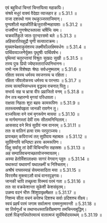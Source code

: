 

  
एवं बहुविधां चिन्तां चिन्तयित्वा महाकपिः।  
संश्रवे मधुरं वाक्यं वैदेह्या व्याजहार ह ॥ 5.31.1 ॥   
राजा दशरथो नाम रथकुञ्जरवाजिमान्।  
पुण्यशीलो महाकीर्तिर्ऋजुरासीन्महायशाः ॥ 5.31.2 ॥   
राजर्षीणां गुणश्रेष्टस्तपसा चर्षिभिः समः।  
चक्रवर्तिकुले जातः पुरन्दरसमो बले ॥ 5.31.3 ॥   
अहिसारतिरक्षुद्रौ घृणी सत्यपराक्रमः।  
मुख्यश्चेक्ष्वाकुवंशस्य लक्ष्मीवाँल्लक्ष्मिवर्धनः ॥ 5.31.4 ॥   
पार्थिवव्यञ्जनैर्युक्तः पृथुश्रीः पार्थिवर्षभः।  
पृथिव्यां चतुरन्तायां विश्रुतः सुखदः सुखी ॥ 5.31.5 ॥   
तस्य पुत्रः प्रियो ज्येष्ठस्ताराधिपनिभाननः।  
रामो नाम विशेषज्ञः श्रेष्ठः सर्वधनुष्मताम् ॥ 5.31.6 ॥   
रक्षिता स्वस्य धर्मस्य स्वजनस्य च रक्षिता।  
रक्षिता जीवलोकस्य धर्मस्य च परन्तपः ॥ 5.31.7 ॥   
तस्य सत्याभिसन्धस्य वृद्धस्य वचनात् पितुः।  
सभार्यः सह च भ्रात्रा वीरः प्रव्राजितो वनम् ॥ 5.31.8 ॥   
तेन तत्र महारण्ये मृगयां परिधावता।  
राक्षसा निहताः शूरा बहवः कामरूपिणः ॥ 5.31.9 ॥   
ततस्त्वमर्षापहृता जानकी रावणेन तु।  
वञ्जयित्वा वने रामं मृगरूपेण मायया ॥ 5.31.10 ॥   
स मार्गमाणस्तां देवीं रामः सीतामनिन्दिताम्।  
आससाद वने मित्रं सुग्रीवं नाम वानरम् ॥ 5.31.11 ॥   
ततः स वालिनं हत्वा रामः परपुरञ्जयः।  
प्रायच्छत् कपिराज्यं तत् सुग्रीवाय महाबलः ॥ 5.31.12 ॥   
सुग्रीवेणापि सन्दिष्टा हरयः कामरूपिणः।  
दिक्षु सर्वासु तां देवीं विचिन्वन्ति सहस्रशः ॥ 5.31.13 ॥   
अहं सम्पातिवचनाच्छतयोजनमायतम्।  
अस्या हेतोर्विशालाक्ष्याः सागरं वेगवान् प्लुतः ॥ 5.31.14 ॥   
यथारूपां यथावर्णां यथालक्ष्मीं च निश्चिताम्।  
अश्रौषं राघवस्याहं सेयमासादिता मया ॥ 5.31.15 ॥   
विररामैव मुक्त्वाऽसौ वाचं वानरपुङ्गवः।  
जानकी चापि तच्छृत्वा विस्मयं परमं गता ॥ 5.31.16 ॥   
ततः सा वक्रकेशान्ता सुकेशी केशसंवृतम्।  
उन्नम्य वदनं भीरुः शिंशुपावृक्षमैक्षत ॥ 5.31.17 ॥   
निशम्य सीता वचनं कपेश्च दिशश्च सर्वाः प्रदिशश्च वीक्ष्य।  
स्वयं प्रहर्षं परमं जगाम सर्वात्मना राममनुस्मरन्ती ॥ 5.31.18 ॥   
सा तिर्यगूर्ध्वं च तथाप्यधस्तान्निरीक्षमाणा तमचिन्त्यबुद्धिम्।  
ददर्श पिङ्गाधिपतेरमात्यं वातात्मजं सूर्यमिवोदयस्थम् ॥ 5.31.19 ॥   
